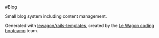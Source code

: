#Blog

Small blog system including content management.

Generated with [lewagon/rails-templates](https://github.com/lewagon/rails-templates), created by the [Le Wagon coding bootcamp](https://www.lewagon.com) team.
